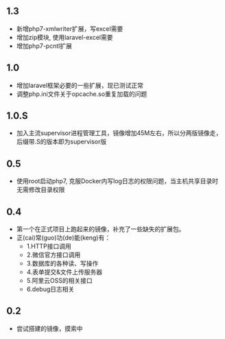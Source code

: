 ## 1.3
- 新增php7-xmlwriter扩展，写excel需要
- 增加zip模块, 使用laravel-excel需要
- 增加php7-pcntl扩展

## 1.0
- 增加laravel框架必要的一些扩展，现已测试正常
- 调整php.ini文件关于opcache.so重复加载的问题

## 1.0.S
- 加入主流supervisor进程管理工具，镜像增加45M左右，所以分两版镜像走，后缀带.S的版本即为supervisor版

## 0.5
- 使用root启动php7, 克服Docker内写log日志的权限问题，当主机共享目录时无需修改目录权限

## 0.4
- 第一个在正式项目上跑起来的镜像，补充了一些缺失的扩展包。
- 正(cai)常(guo)功(de)能(keng)有：
  - 1.HTTP接口调用
  - 2.微信官方接口调用
  - 3.数据库的各种读、写操作
  - 4.表单提交&文件上传服务器
  - 5.阿里云OSS的相关接口
  - 6.debug日志相关

## 0.2
- 尝试搭建的镜像，摸索中

